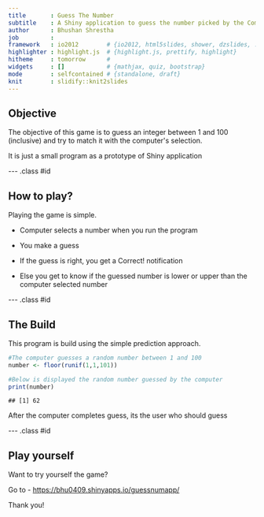 ```yaml
---
title       : Guess The Number
subtitle    : A Shiny application to guess the number picked by the Computer
author      : Bhushan Shrestha
job         : 
framework   : io2012        # {io2012, html5slides, shower, dzslides, ...}
highlighter : highlight.js  # {highlight.js, prettify, highlight}
hitheme     : tomorrow      # 
widgets     : []            # {mathjax, quiz, bootstrap}
mode        : selfcontained # {standalone, draft}
knit        : slidify::knit2slides
---
```


## Objective

The objective of this game is to guess an integer between 1 and 100 (inclusive) and try to match it with the computer's selection.

It is just a small program as a prototype of Shiny application

--- .class #id 

## How to play?

Playing the game is simple.

- Computer selects a number when you run the program

- You make a guess

- If the guess is right, you get a Correct! notification

- Else you get to know if the guessed number is lower or upper than the computer selected number

--- .class #id 

## The Build

This program is build using the simple prediction approach.


```r
#The computer guesses a random number between 1 and 100
number <- floor(runif(1,1,101))

#Below is displayed the random number guessed by the computer
print(number)
```

```
## [1] 62
```
After the computer completes guess, its the user who should guess

--- .class #id 

## Play yourself

Want to try yourself the game? 

Go to - https://bhu0409.shinyapps.io/guessnumapp/

Thank you!
